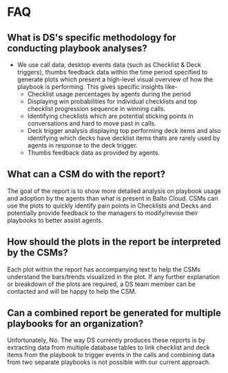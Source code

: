 # FAQ
## What is DS's specific methodology for conducting playbook analyses?
- We use call data, desktop events data (such as Checklist & Deck triggers), thumbs feedback data within the time period specified to generate plots which present a high-level visual overview of how the playbook is performing. 
This gives specific insights like- 
    - Checklist usage percentages by agents during the period
    - Displaying win probabilities for individual checklists and top checklist progression sequence in winning calls.
    - Identifying checklists which are potential sticking points in conversations and hard to move past in calls.
    - Deck trigger analysis displaying top performing deck items and also identifying which decks have decklist items thats are rarely used by agents in response to the deck trigger. 
    - Thumbs feedback data as provided by agents. 
  
## What can a CSM do with the report? 
The goal of the report is to show more detailed analysis on playbook usage and adoption by the agents than what is present in Balto Cloud. CSMs can use the plots to quickly identify pain points in Checklists and Decks and potentially provide feedback to the managers to modify/revise their playbooks to better assist agents. 

## How should the plots in the report be interpreted by the CSMs?
Each plot within the report has accompanying text to help the CSMs understand the bars/trends visualized in the plot. If any further explanation or breakdown of the plots are required, a DS team member can be contacted and will be happy to help the CSM. 

## Can a combined report be generated for multiple playbooks for an organization? 
Unfortunately, No. The way DS currently produces these reports is by extracting data from multiple database tables to link checklist and deck items from the playbook to trigger events in the calls and combining data from two separate playbooks is not possible with our current approach.
